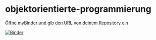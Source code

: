 # objektorientierte-programmierung

[Öffne myBinder und gib den URL von deinem Repository ein](https://mybinder.org/)

[![Binder](https://mybinder.org/badge_logo.svg)](https://mybinder.org/v2/gh/3aL-KantiOlten/objektorientierte-programmierung-MauroKienerSO.git/HEAD)
